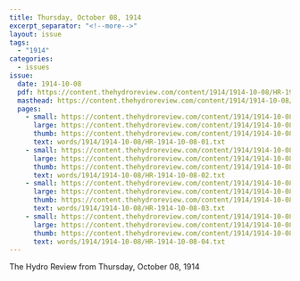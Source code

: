 ```yaml
---
title: Thursday, October 08, 1914
excerpt_separator: "<!--more-->"
layout: issue
tags:
  - "1914"
categories:
  - issues
issue:
  date: 1914-10-08
  pdf: https://content.thehydroreview.com/content/1914/1914-10-08/HR-1914-10-08.pdf
  masthead: https://content.thehydroreview.com/content/1914/1914-10-08/masthead/HR-1914-10-08.jpg
  pages:
    - small: https://content.thehydroreview.com/content/1914/1914-10-08/small/HR-1914-10-08-01.jpg
      large: https://content.thehydroreview.com/content/1914/1914-10-08/large/HR-1914-10-08-01.jpg
      thumb: https://content.thehydroreview.com/content/1914/1914-10-08/thumbnails/HR-1914-10-08-01.jpg
      text: words/1914/1914-10-08/HR-1914-10-08-01.txt
    - small: https://content.thehydroreview.com/content/1914/1914-10-08/small/HR-1914-10-08-02.jpg
      large: https://content.thehydroreview.com/content/1914/1914-10-08/large/HR-1914-10-08-02.jpg
      thumb: https://content.thehydroreview.com/content/1914/1914-10-08/thumbnails/HR-1914-10-08-02.jpg
      text: words/1914/1914-10-08/HR-1914-10-08-02.txt
    - small: https://content.thehydroreview.com/content/1914/1914-10-08/small/HR-1914-10-08-03.jpg
      large: https://content.thehydroreview.com/content/1914/1914-10-08/large/HR-1914-10-08-03.jpg
      thumb: https://content.thehydroreview.com/content/1914/1914-10-08/thumbnails/HR-1914-10-08-03.jpg
      text: words/1914/1914-10-08/HR-1914-10-08-03.txt
    - small: https://content.thehydroreview.com/content/1914/1914-10-08/small/HR-1914-10-08-04.jpg
      large: https://content.thehydroreview.com/content/1914/1914-10-08/large/HR-1914-10-08-04.jpg
      thumb: https://content.thehydroreview.com/content/1914/1914-10-08/thumbnails/HR-1914-10-08-04.jpg
      text: words/1914/1914-10-08/HR-1914-10-08-04.txt
---
```


The Hydro Review from Thursday, October 08, 1914

<!--more-->

